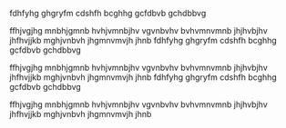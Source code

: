 fdhfyhg ghgryfm cdshfh bcghhg gcfdbvb gchdbbvg 

ffhjvgjhg mnbhjgmnb hvhjvmnbjhv vgvnbvhv bvhvmnvmnb
jhjhvbjhv jhfhvjjkb mghjvnbvh jhgmnvmvjh jhnb 
fdhfyhg ghgryfm cdshfh bcghhg gcfdbvb gchdbbvg 

ffhjvgjhg mnbhjgmnb hvhjvmnbjhv vgvnbvhv bvhvmnvmnb
jhjhvbjhv jhfhvjjkb mghjvnbvh jhgmnvmvjh jhnb 
fdhfyhg ghgryfm cdshfh bcghhg gcfdbvb gchdbbvg 

ffhjvgjhg mnbhjgmnb hvhjvmnbjhv vgvnbvhv bvhvmnvmnb
jhjhvbjhv jhfhvjjkb mghjvnbvh jhgmnvmvjh jhnb 